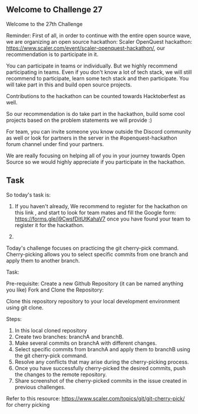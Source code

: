 ## Welcome to Challenge 27

Welcome to the 27th Challenge 


Reminder: 
First of all, in order to continue with the entire open source wave, we are organizing an open source hackathon: Scaler OpenQuest hackathon: https://www.scaler.com/event/scaler-openquest-hackathon/, our recommendation is to participate in it.

You can participate in teams or individually. But we highly recommend participating in teams. Even if you don't know a lot of tech stack, we will still recommend to participate, learn some tech stack and then participate. You will take part in this and build open source projects. 

Contributions to the hackathon can be counted towards Hacktoberfest as well. 

So our recommendation is do take part in the hackathon, build some cool projects based on the problem statements we will provide :)

For team, you can invite someone you know outside the Discord community as well or look for partners in the server in the #openquest-hackathon forum channel under find your partners. 

We are really focusing on helping all of you in your journey towards Open Source so we would highly appreciate if you participate in the hackathon.


## Task
So today's task is: 
1.  If you haven't already, We recommend to register for the hackathon on this link , and start to look for team mates and fill the Google form:  https://forms.gle/j9CwsfDitUtKahaV7 once you have found your team to register it for the hackathon. 

2. 
Today's challenge focuses on practicing the git cherry-pick command. Cherry-picking allows you to select specific commits from one branch and apply them to another branch.

Task:

Pre-requisite: 
Create a new Github Repository (it can be named anything you like) 
Fork and Clone the Repository:

Clone this repository repository to your local development environment using git clone.


Steps: 
1. In this local cloned repository
2. Create two branches: branchA and branchB.
3. Make several commits on branchA with different changes.
4. Select specific commits from branchA and apply them to branchB using the git cherry-pick command.
5. Resolve any conflicts that may arise during the cherry-picking process.
6. Once you have successfully cherry-picked the desired commits, push the changes to the remote repository.
7. Share screenshot of the cherry-picked commits in the issue created in previous challenges. 


Refer to this resource: https://www.scaler.com/topics/git/git-cherry-pick/ for cherry picking

